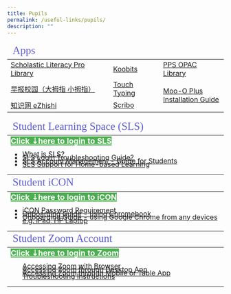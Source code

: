 ```yaml
---
title: Pupils
permalink: /useful-links/pupils/
description: ""
---
```

<table>
<thead>
	<tr ><td colspan=3 style="font-family:impact; font-size:25px; color:rgb(94,94,207)">Apps</td></tr>
	</thead>
	<tbody>
		<tr>
			<td style="border: solid 0px black"><a href="https://slz02.scholasticlearningzone.com/resources/dp-int/dist/#/login3/SGPDT3K" target="_blank">Scholastic Literacy Pro Library</a></td>
			<td style="border: solid 0px black"><a href="https://member.koobits.com/" target="_blank">Koobits</a></td>
			<td style="border: solid 0px black"><a href="https://schoolibrary.moe.edu.sg/punggolpri/cgi-bin/spydus.exe/MSGTRN/WPAC/HOME" target="_blank">PPS OPAC Library</a></td>
		</tr>
		<tr style="border: solid 0px black">
			<td style="border: solid 0px black"><a href="https://zbschools.sg/" target="_blank">早报校园（大拇指 小拇指）</a></td>
			<td style="border: solid 0px black"><a href="http://www.mindclickonline.com/" target="_blank">Touch Typing</a></td>
			<td rowspan=2 style="border: solid 0px black"><a href="https://plus.moo-o.com/" target="_blank">Moo-O Plus</a><br>	
					<a href="/files/Student/Moo_O/MooO_Student_Installation_Guide2020.pdf" target="_blank">Installation Guide</a></td>
		</tr>
				<tr>
					<td style="border: solid 0px black"><a href="https://www.ezhishi.net/Contents/" target="_blank">知识网 eZhishi</a></td>		
					<td style="border: solid 0px black"><a href="https://www.literatu.com" target="_blank">Scribo</a></td>
					</tr>		
	</tbody>
	</table>
<table>
<thead>
	<tr><td style="font-family:impact; font-size:25px; color:rgb(94,94,207)">Student Learning Space (SLS)</td></tr>
</thead>
<!--SLS-->
<tbody>
		<tr>
			<td style="border: solid 0px black"><a href="https://learning.moe.edu.sg/" target="_blank" style="font-weight:bold; font-size:18px; background-color: #4CAF50; color:white">Click &#8675;here to login to SLS</a>
				<ul>
				<li style="line-height:0.5;"><a href="https://www.youtube.com/watch?v=eKIHRVWxYPI" target="_blank">What is SLS?</a></li>
				<li style="line-height:0.5;"><a href="https://static.learning.moe.edu.sg/UserGuide/login-troubleshooting.html" target="_blank">SLS Login Troubleshooting Guide?</a></li>
				<li style="line-height:0.5;"><a href="http://shorturl.at/kuPV4" target="_blank">SLS Account Management - Guide for Students</a></li>
				<li style="line-height:0.5;"><a href="/files/Student/SLS/SLS_Support_for_HBL.pdf">SLS Support for Home-based Learning</a></li>
				</ul>
			</td>
		</tr>
</tbody>
<!--Student iCON-->
<thead>
	<tr><td style="font-family:impact; font-size:25px; color:rgb(94,94,207)">Student iCON</td></tr>
</thead>
<tbody>
		<tr>
			<td style="border: solid 0px black"><a href="https://workspace.google.com/dashboard" target="_blank" style="font-weight:bold; font-size:18px; background-color: #4CAF50; color:white">Click &#8675;here to login to iCON</a>
				<ul>
				<li style="line-height:0.5;"><a href="https://drive.google.com/file/d/1GjW93FmNQh-KE_ZFXEla6WhfwilkJlPV/view?usp=sharing" target="_blank">iCON Password Requirement</a></li>
			<li style="line-height:0.5;"><a href="https://drive.google.com/file/d/1xfODmtFNFVDerq98M8DEz0lOUSBk2-o0/view" target="_blank">Onboarding Guide - using Chromebook</a></li>
				<li style="line-height:0.5;"><a href="https://drive.google.com/file/d/1kACPz5QDLl_LtL3YdZDgOwqEP7Tsju2g/view" target="_blank">Onboarding Guide - using Google Chrome from any devices e.g. iPad, HP Laptop</a></li>
				</ul>
			</td>
	</tr>
</tbody>
<!--Student Zoom-->
<thead>
	<tr><td style="font-family:impact; font-size:25px; color:rgb(94,94,207)">Student Zoom Account</td></tr>
</thead>
<tbody>
		<tr>
			<td style="border: solid 0px black"><a href="https://students-edu-sg.zoom.us/" target="_blank" style="font-weight:bold; font-size:18px; background-color: #4CAF50; color:white">Click &#8675;here to login to Zoom</a>
			<ul>
				<li style="list-style-type: none; line-height:0.5;"><a href="/files/Student/Zoom/Access_Zoom_Browser.pdf" target="_blank">Accessing Zoom with Browser</a></li>
			<li style="list-style-type: none; line-height:0.5;"><a href="/files/Student/Zoom/Access_Zoom_DesktopApp.pdf" target="_blank">Accessing Zoom through Desktop App</a></li>
			<li style="list-style-type: none; line-height:0.5;"><a href="/files/Student/Zoom/Access_Zoom_Mobile_TabletApp.pdf" target="_blank">Accessing Zoom through Mobile or Table App</a></li>
		<li style="list-style-type: none; line-height:0.5;"><a href="/files/Student/Zoom/Zoom_Troubleshooting.pdf" target="_blank">Troubleshooting Instructions</a></li>
				</ul>
	</td>
		</tr>
</tbody>
</table>